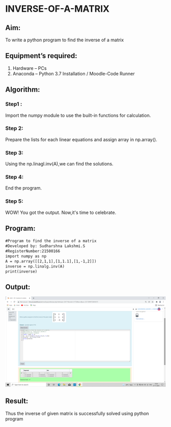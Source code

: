 # INVERSE-OF-A-MATRIX
## Aim:
To write a python program to find the inverse of a matrix
## Equipment’s required:
1. 	Hardware – PCs
2. 	Anaconda – Python 3.7 Installation / Moodle-Code Runner
## Algorithm:
### Step1 :
Import the numpy module to use the built-in functions for calculation. 
### Step 2: 
Prepare the lists for each linear equations and assign array in np.array().
### Step 3: 
Using the np.linagl.inv(A),we can find the solutions.
### Step 4: 
End the program.
### Step 5:
WOW! You got the output. Now,it's time to celebrate.

## Program:
```
#Program to find the inverse of a matrix
#Developed by: Sudharshna Lakshmi.S
#RegisterNumber:21500166
import numpy as np
A = np.array([[2,1,1],[1,1.1],[1,-1,2]])
inverse = np.linalg.inv(A)
print(inverse)

```

## Output:
![Output](./images/Output.png)

## Result:
Thus the inverse of given matrix is successfully solved using python program

